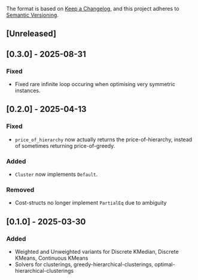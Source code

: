 The format is based on [Keep a Changelog](https://keepachangelog.com/en/1.1.0/),
and this project adheres to [Semantic Versioning](https://semver.org/spec/v2.0.0.html).

## [Unreleased]


## [0.3.0] - 2025-08-31

### Fixed
- Fixed rare infinite loop occuring when optimising very symmetric instances.



## [0.2.0] - 2025-04-13

### Fixed
- `price_of_hierarchy` now actually returns the price-of-hierarchy, instead of sometimes returning price-of-greedy.

### Added
- `Cluster` now implements `Default`.

### Removed
- Cost-structs no longer implement `PartialEq` due to ambiguity



## [0.1.0] - 2025-03-30
### Added
- Weighted and Unweighted variants for Discrete KMedian, Discrete KMeans, Continuous KMeans
- Solvers for clusterings, greedy-hierarchical-clusterings, optimal-hierarchical-clusterings